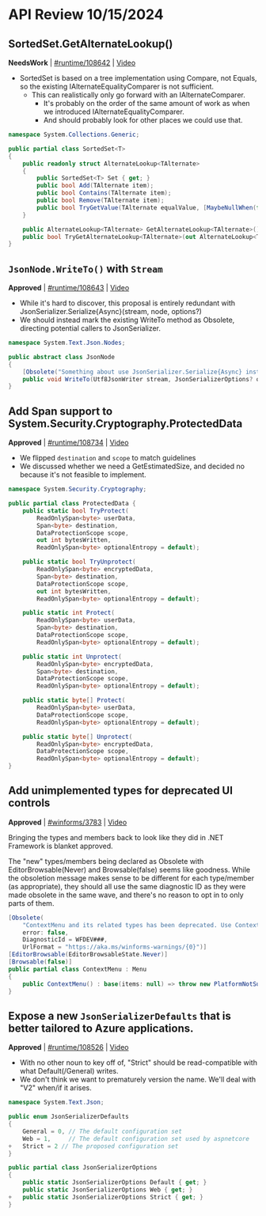 # API Review 10/15/2024

## SortedSet<T>.GetAlternateLookup()

**NeedsWork** | [#runtime/108642](https://github.com/dotnet/runtime/issues/108642#issuecomment-2414613977) | [Video](https://www.youtube.com/watch?v=ZDIVbbjl-3M&t=0h0m0s)


* SortedSet is based on a tree implementation using Compare, not Equals, so the existing IAlternateEqualityComparer is not sufficient.
  * This can realistically only go forward with an IAlternateComparer.
    * It's probably on the order of the same amount of work as when we introduced IAlternateEqualityComparer.
    * And should probably look for other places we could use that.

```C#
namespace System.Collections.Generic;

public partial class SortedSet<T>
{
    public readonly struct AlternateLookup<TAlternate>
    {
        public SortedSet<T> Set { get; }
        public bool Add(TAlternate item);
        public bool Contains(TAlternate item);
        public bool Remove(TAlternate item);
        public bool TryGetValue(TAlternate equalValue, [MaybeNullWhen(false)] out T actualValue);
    }

    public AlternateLookup<TAlternate> GetAlternateLookup<TAlternate>();
    public bool TryGetAlternateLookup<TAlternate>(out AlternateLookup<TAlternate> lookup);
}
```

## `JsonNode.WriteTo()` with `Stream`

**Approved** | [#runtime/108643](https://github.com/dotnet/runtime/issues/108643#issuecomment-2414639943) | [Video](https://www.youtube.com/watch?v=ZDIVbbjl-3M&t=0h25m54s)


* While it's hard to discover, this proposal is entirely redundant with JsonSerializer.Serialize{Async}(stream, node, options?)
* We should instead mark the existing WriteTo method as Obsolete, directing potential callers to JsonSerializer.

```C#
namespace System.Text.Json.Nodes;

public abstract class JsonNode
{
    [Obsolete("Something about use JsonSerializer.Serialize{Async} instead.", DiagnosticId = NextUp)]
    public void WriteTo(Utf8JsonWriter stream, JsonSerializerOptions? options = null);
}
```

## Add Span<byte> support to System.Security.Cryptography.ProtectedData

**Approved** | [#runtime/108734](https://github.com/dotnet/runtime/issues/108734#issuecomment-2414658787) | [Video](https://www.youtube.com/watch?v=ZDIVbbjl-3M&t=0h36m35s)


* We flipped `destination` and `scope` to match guidelines
* We discussed whether we need a GetEstimatedSize, and decided no because it's not feasible to implement.

```C#
namespace System.Security.Cryptography;

public partial class ProtectedData {
    public static bool TryProtect(
        ReadOnlySpan<byte> userData,
        Span<byte> destination,
        DataProtectionScope scope,
        out int bytesWritten,
        ReadOnlySpan<byte> optionalEntropy = default);

    public static bool TryUnprotect(
        ReadOnlySpan<byte> encryptedData,
        Span<byte> destination,
        DataProtectionScope scope,
        out int bytesWritten,
        ReadOnlySpan<byte> optionalEntropy = default);

    public static int Protect(
        ReadOnlySpan<byte> userData,
        Span<byte> destination,
        DataProtectionScope scope,
        ReadOnlySpan<byte> optionalEntropy = default);

    public static int Unprotect(
        ReadOnlySpan<byte> encryptedData,
        Span<byte> destination,
        DataProtectionScope scope,
        ReadOnlySpan<byte> optionalEntropy = default);

    public static byte[] Protect(
        ReadOnlySpan<byte> userData,
        DataProtectionScope scope,
        ReadOnlySpan<byte> optionalEntropy = default);

    public static byte[] Unprotect(
        ReadOnlySpan<byte> encryptedData,
        DataProtectionScope scope,
        ReadOnlySpan<byte> optionalEntropy = default);
}
```

## Add unimplemented types for deprecated UI controls

**Approved** | [#winforms/3783](https://github.com/dotnet/winforms/issues/3783#issuecomment-2414723955) | [Video](https://www.youtube.com/watch?v=ZDIVbbjl-3M&t=0h47m6s)

Bringing the types and members back to look like they did in .NET Framework is blanket approved.

The "new" types/members being declared as Obsolete with EditorBrowsable(Never) and Browsable(false) seems like goodness.  While the obsoletion message makes sense to be different for each type/member (as appropriate), they should all use the same diagnostic ID as they were made obsolete in the same wave, and there's no reason to opt in to only parts of them.

```C#
[Obsolete(
    "ContextMenu and its related types has been deprecated. Use ContextMenuStrip instead.",
    error: false,
    DiagnosticId = WFDEV###,
    UrlFormat = "https://aka.ms/winforms-warnings/{0}")]
[EditorBrowsable(EditorBrowsableState.Never)]
[Browsable(false)]
public partial class ContextMenu : Menu
{
    public ContextMenu() : base(items: null) => throw new PlatformNotSupportedException();
}
```
## Expose a new `JsonSerializerDefaults` that is better tailored to Azure applications.

**Approved** | [#runtime/108526](https://github.com/dotnet/runtime/issues/108526#issuecomment-2414771204) | [Video](https://www.youtube.com/watch?v=ZDIVbbjl-3M&t=1h21m38s)


* With no other noun to key off of, "Strict" should be read-compatible with what Default(/General) writes.
* We don't think we want to prematurely version the name.  We'll deal with "V2" when/if it arises.

```C#
namespace System.Text.Json;

public enum JsonSerializerDefaults
{
    General = 0, // The default configuration set
    Web = 1,     // The default configuration set used by aspnetcore
+   Strict = 2 // The proposed configuration set
}

public partial class JsonSerializerOptions
{
    public static JsonSerializerOptions Default { get; }
    public static JsonSerializerOptions Web { get; }
+   public static JsonSerializerOptions Strict { get; }
}
```

